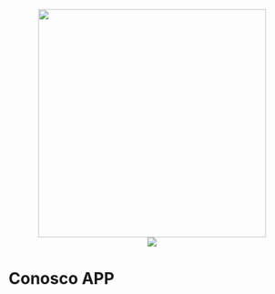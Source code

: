 <p align="center"> <img src="https://raw.githubusercontent.com/conosco/docs/master/_media/bg.png" width="auto" height="400" /> 
<br> 
<a href="https://codeclimate.com/github/conosco/conosco-app/maintainability"><img src="https://api.codeclimate.com/v1/badges/6e1e194eca686f7281de/maintainability" /></a>
  
# Conosco APP
